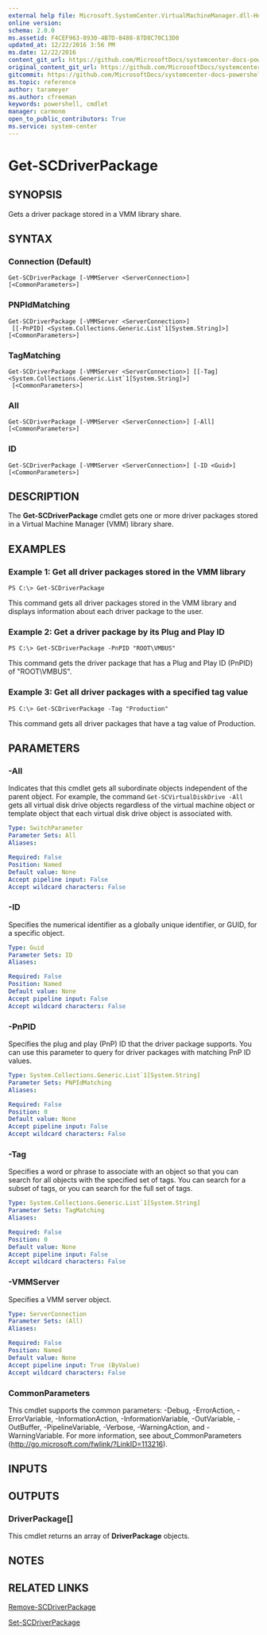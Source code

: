 ```yaml
---
external help file: Microsoft.SystemCenter.VirtualMachineManager.dll-Help.xml
online version: 
schema: 2.0.0
ms.assetid: F4CEF963-8930-4B7D-8488-87D8C70C13D0
updated_at: 12/22/2016 3:56 PM
ms.date: 12/22/2016
content_git_url: https://github.com/MicrosoftDocs/systemcenter-docs-powershell/blob/live/systemcenter-cmdlets/SystemCenter2016/VirtualMachineManager/vlatest/Get-SCDriverPackage.md
original_content_git_url: https://github.com/MicrosoftDocs/systemcenter-docs-powershell/blob/live/systemcenter-cmdlets/SystemCenter2016/VirtualMachineManager/vlatest/Get-SCDriverPackage.md
gitcommit: https://github.com/MicrosoftDocs/systemcenter-docs-powershell/blob/96e5647587661652225fbdd2c797cd4d59d542bc/systemcenter-cmdlets/SystemCenter2016/VirtualMachineManager/vlatest/Get-SCDriverPackage.md
ms.topic: reference
author: tarameyer
ms.author: cfreeman
keywords: powershell, cmdlet
manager: carmonm
open_to_public_contributors: True
ms.service: system-center
---
```


# Get-SCDriverPackage

## SYNOPSIS
Gets a driver package stored in a VMM library share.

## SYNTAX

### Connection (Default)
```
Get-SCDriverPackage [-VMMServer <ServerConnection>] [<CommonParameters>]
```

### PNPIdMatching
```
Get-SCDriverPackage [-VMMServer <ServerConnection>]
 [[-PnPID] <System.Collections.Generic.List`1[System.String]>] [<CommonParameters>]
```

### TagMatching
```
Get-SCDriverPackage [-VMMServer <ServerConnection>] [[-Tag] <System.Collections.Generic.List`1[System.String]>]
 [<CommonParameters>]
```

### All
```
Get-SCDriverPackage [-VMMServer <ServerConnection>] [-All] [<CommonParameters>]
```

### ID
```
Get-SCDriverPackage [-VMMServer <ServerConnection>] [-ID <Guid>] [<CommonParameters>]
```

## DESCRIPTION
The **Get-SCDriverPackage** cmdlet gets one or more driver packages stored in a Virtual Machine Manager (VMM) library share.

## EXAMPLES

### Example 1: Get all driver packages stored in the VMM library
```
PS C:\> Get-SCDriverPackage
```

This command gets all driver packages stored in the VMM library and displays information about each driver package to the user.

### Example 2: Get a driver package by its Plug and Play ID
```
PS C:\> Get-SCDriverPackage -PnPID "ROOT\VMBUS"
```

This command gets the driver package that has a Plug and Play ID (PnPID) of "ROOT\VMBUS".

### Example 3: Get all driver packages with a specified tag value
```
PS C:\> Get-SCDriverPackage -Tag "Production"
```

This command gets all driver packages that have a tag value of Production.

## PARAMETERS

### -All
Indicates that this cmdlet gets all subordinate objects independent of the parent object.
For example, the command `Get-SCVirtualDiskDrive -All` gets all virtual disk drive objects regardless of the virtual machine object or template object that each virtual disk drive object is associated with.

```yaml
Type: SwitchParameter
Parameter Sets: All
Aliases: 

Required: False
Position: Named
Default value: None
Accept pipeline input: False
Accept wildcard characters: False
```

### -ID
Specifies the numerical identifier as a globally unique identifier, or GUID, for a specific object.

```yaml
Type: Guid
Parameter Sets: ID
Aliases: 

Required: False
Position: Named
Default value: None
Accept pipeline input: False
Accept wildcard characters: False
```

### -PnPID
Specifies the plug and play (PnP) ID that the driver package supports.
You can use this parameter to query for driver packages with matching PnP ID values.

```yaml
Type: System.Collections.Generic.List`1[System.String]
Parameter Sets: PNPIdMatching
Aliases: 

Required: False
Position: 0
Default value: None
Accept pipeline input: False
Accept wildcard characters: False
```

### -Tag
Specifies a word or phrase to associate with an object so that you can search for all objects with the specified set of tags.
You can search for a subset of tags, or you can search for the full set of tags.

```yaml
Type: System.Collections.Generic.List`1[System.String]
Parameter Sets: TagMatching
Aliases: 

Required: False
Position: 0
Default value: None
Accept pipeline input: False
Accept wildcard characters: False
```

### -VMMServer
Specifies a VMM server object.

```yaml
Type: ServerConnection
Parameter Sets: (All)
Aliases: 

Required: False
Position: Named
Default value: None
Accept pipeline input: True (ByValue)
Accept wildcard characters: False
```

### CommonParameters
This cmdlet supports the common parameters: -Debug, -ErrorAction, -ErrorVariable, -InformationAction, -InformationVariable, -OutVariable, -OutBuffer, -PipelineVariable, -Verbose, -WarningAction, and -WarningVariable. For more information, see about_CommonParameters (http://go.microsoft.com/fwlink/?LinkID=113216).

## INPUTS

## OUTPUTS

### DriverPackage[]
This cmdlet returns an array of **DriverPackage** objects.

## NOTES

## RELATED LINKS

[Remove-SCDriverPackage](xref:SystemCenter2016/VirtualMachineManager/vlatest/Remove-SCDriverPackage.md)

[Set-SCDriverPackage](xref:SystemCenter2016/VirtualMachineManager/vlatest/Set-SCDriverPackage.md)


